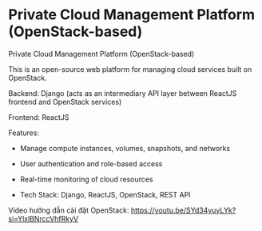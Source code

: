 # Private Cloud Management Platform (OpenStack-based)
Private Cloud Management Platform (OpenStack-based)

This is an open-source web platform for managing cloud services built on OpenStack.

Backend: Django (acts as an intermediary API layer between ReactJS frontend and OpenStack services)

Frontend: ReactJS

Features:

- Manage compute instances, volumes, snapshots, and networks

- User authentication and role-based access

- Real-time monitoring of cloud resources

- Tech Stack: Django, ReactJS, OpenStack, REST API

Video hướng dẫn cài đặt OpenStack: https://youtu.be/SYd34yuyLYk?si=YlxlBNrccVhfRkyV
